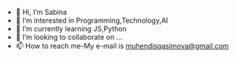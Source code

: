 - 👋 Hi, I’m Sabina
- 👀 I’m interested in Programming,Technology,AI
- 🌱 I’m currently learning JS,Python
- 💞️ I’m looking to collaborate on ...
- 📫 How to reach me-My e-mail is muhendisqasimova@gmail.com

<!---
Qasimovasss/Qasimovasss is a ✨ special ✨ repository because its `README.md` (this file) appears on your GitHub profile.
You can click the Preview link to take a look at your changes.
--->
